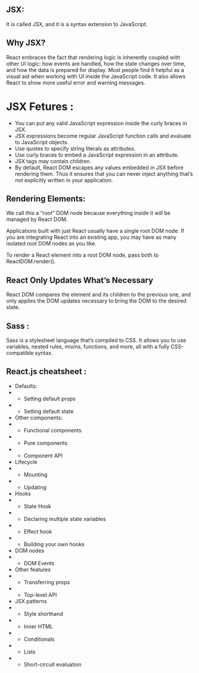 ## JSX:
It is called JSX, and it is a syntax extension to JavaScript.

## Why JSX?
React embraces the fact that rendering logic is inherently coupled with other UI logic: how events are handled, how the state changes over time, and how the data is prepared for display.
Most people find it helpful as a visual aid when working with UI inside the JavaScript code. It also allows React to show more useful error and warning messages.

# JSX Fetures :
* You can put any valid JavaScript expression inside the curly braces in JSX.
* JSX expressions become regular JavaScript function calls and evaluate to JavaScript objects.
* Use quotes to specify string literals as attributes.
* Use curly braces to embed a JavaScript expression in an attribute.
* JSX tags may contain children.
* By default, React DOM escapes any values embedded in JSX before rendering them. Thus it ensures that you can never inject anything that’s not explicitly written in your application.

## Rendering Elements:
We call this a “root” DOM node because everything inside it will be managed by React DOM.

Applications built with just React usually have a single root DOM node. If you are integrating React into an existing app, you may have as many isolated root DOM nodes as you like.

To render a React element into a root DOM node, pass both to ReactDOM.render().

## React Only Updates What’s Necessary
React DOM compares the element and its children to the previous one, and only applies the DOM updates necessary to bring the DOM to the desired state.

## Sass :
Sass is a stylesheet language that’s compiled to CSS. It allows you to use variables, nested rules, mixins, functions, and more, all with a fully CSS-compatible syntax.

## React.js cheatsheet :
* Defaults:
* * Setting default props
* * Setting default state
* Other components:
* * Functional components
* * Pure components
* * Component API
* Lifecycle
* * Mounting
* * Updating
* Hooks
* * State Hook
* * Declaring multiple state variables
* * Effect hook
* * Building your own hooks
* DOM nodes
* * DOM Events
* Other features
* * Transferring props
* * Top-level API
* JSX patterns
* * Style shorthand
* * Inner HTML
* * Conditionals
* * Lists
* * Short-circuit evaluation